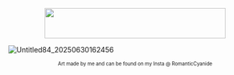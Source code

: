 <p align="center">
  <img width="360" height="60" src="https://github.com/user-attachments/assets/acb2594f-f6f1-4d42-80a5-86e9b66accc2"
</p>

![Untitled84_20250630162456](https://github.com/user-attachments/assets/7e75f134-68f1-4f5b-adf1-6faf5f76ac4c)
<p align="center">
<sup><sub>Art made by me and can be found on my Insta @ RomanticCyanide  </sub></sup>
